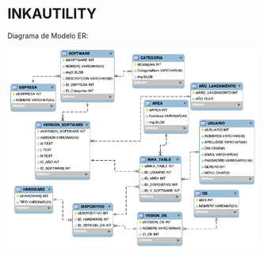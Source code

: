 # INKAUTILITY


Diagrama de Modelo ER:

![Image text](https://github.com/branyerbjr/INKAUTILITY/blob/main/database/inkautility.png)